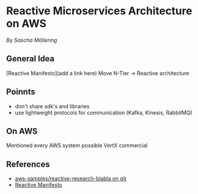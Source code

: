 
# Reactive Microservices Architecture on AWS
*By Sascha Möllering*

## General Idea
[Reactive Manifesto](add a link here)
Move N-Tier -> Reactive architecture

## Poinnts
 - don't share sdk's and libraries
 - use lightweight protocols for communication (Kafka, Kinesis, RabbitMQ)

## On AWS

Mentioned every AWS system possible
VertX commercial

## References
 - [aws-samples/reactive-research-blabla on git]()
 - [Reactive Manifesto]()